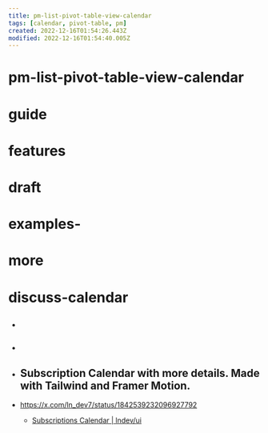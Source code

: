 ```yaml
---
title: pm-list-pivot-table-view-calendar
tags: [calendar, pivot-table, pm]
created: 2022-12-16T01:54:26.443Z
modified: 2022-12-16T01:54:40.005Z
---
```


# pm-list-pivot-table-view-calendar

# guide

# features

# draft

# examples-

# more

# discuss-calendar
- ## 

- ## 

- ## Subscription Calendar with more details. Made with Tailwind and Framer Motion.
- https://x.com/ln_dev7/status/1842539232096927792
  - [Subscriptions Calendar | lndev/ui](https://ui.lndev.me/components/subscriptions-calendar#improved)
